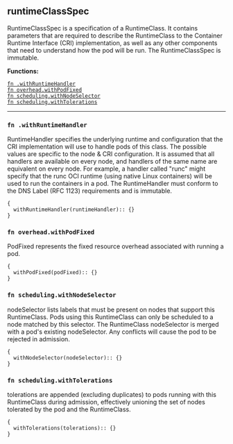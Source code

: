
## runtimeClassSpec
RuntimeClassSpec is a specification of a RuntimeClass. It contains parameters that are required to describe the RuntimeClass to the Container Runtime Interface (CRI) implementation, as well as any other components that need to understand how the pod will be run. The RuntimeClassSpec is immutable.

**Functions:**

[`fn .withRuntimeHandler`](#fn-withruntimehandler)  
[`fn overhead.withPodFixed`](#fn-overheadwithpodfixed)  
[`fn scheduling.withNodeSelector`](#fn-schedulingwithnodeselector)  
[`fn scheduling.withTolerations`](#fn-schedulingwithtolerations)  

---


### `fn .withRuntimeHandler`
RuntimeHandler specifies the underlying runtime and configuration that the CRI implementation will use to handle pods of this class. The possible values are specific to the node & CRI configuration.  It is assumed that all handlers are available on every node, and handlers of the same name are equivalent on every node. For example, a handler called "runc" might specify that the runc OCI runtime (using native Linux containers) will be used to run the containers in a pod. The RuntimeHandler must conform to the DNS Label (RFC 1123) requirements and is immutable.
```jsonnet
{
  withRuntimeHandler(runtimeHandler):: {}
}
```

### `fn overhead.withPodFixed`
PodFixed represents the fixed resource overhead associated with running a pod.
```jsonnet
{
  withPodFixed(podFixed):: {}
}
```

### `fn scheduling.withNodeSelector`
nodeSelector lists labels that must be present on nodes that support this RuntimeClass. Pods using this RuntimeClass can only be scheduled to a node matched by this selector. The RuntimeClass nodeSelector is merged with a pod's existing nodeSelector. Any conflicts will cause the pod to be rejected in admission.
```jsonnet
{
  withNodeSelector(nodeSelector):: {}
}
```

### `fn scheduling.withTolerations`
tolerations are appended (excluding duplicates) to pods running with this RuntimeClass during admission, effectively unioning the set of nodes tolerated by the pod and the RuntimeClass.
```jsonnet
{
  withTolerations(tolerations):: {}
}
```

